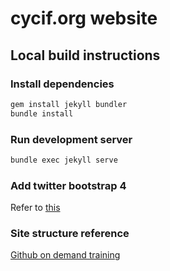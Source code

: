 # cycif.org website

## Local build instructions

### Install dependencies

```bash
gem install jekyll bundler
bundle install
```

### Run development server

```bash
bundle exec jekyll serve
```

### Add twitter bootstrap 4
Refer to [this](https://simpleit.rocks/how-to-add-bootstrap-4-to-jekyll-the-right-way/#fnref:safe-mode)

### Site structure reference
[Github on demand training](https://github.com/github/training-kit)
